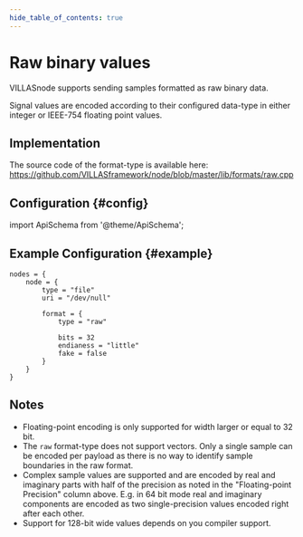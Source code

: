 ```yaml
---
hide_table_of_contents: true
---
```


# Raw binary values

VILLASnode supports sending samples formatted as raw binary data.

Signal values are encoded according to their configured data-type in either integer or IEEE-754 floating point values.

## Implementation

The source code of the format-type is available here:
https://github.com/VILLASframework/node/blob/master/lib/formats/raw.cpp

## Configuration {#config}

import ApiSchema from '@theme/ApiSchema';

<ApiSchema id="node" example pointer="#/components/schemas/raw" />

## Example Configuration {#example}

``` url="external/node/etc/examples/formats/raw.conf" title="node/etc/examples/formats/raw.conf"
nodes = {
	node = {
		type = "file"
		uri = "/dev/null"

		format = {
			type = "raw"

			bits = 32
			endianess = "little"
			fake = false
		}
	}
}
```

## Notes

- Floating-point encoding is only supported for width larger or equal to 32 bit.
- The `raw` format-type does not support vectors. Only a single sample can be encoded per payload as there is no way to identify sample boundaries in the raw format.
- Complex sample values are supported and are encoded by real and imaginary parts with half of the precision as noted in the "Floating-point Precision" column above. E.g. in 64 bit mode real and imaginary components are encoded as two single-precision values encoded right after each other.
- Support for 128-bit wide values depends on you compiler support.
